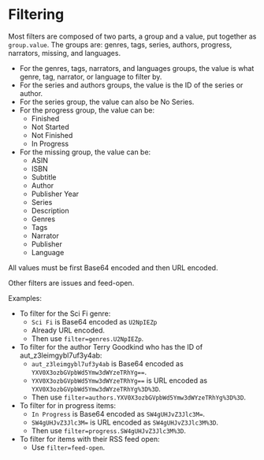 # Filtering

Most filters are composed of two parts, a group and a value, put together as `group.value`. The groups are: genres, tags, series, authors, progress, narrators, missing, and languages.

* For the genres, tags, narrators, and languages groups, the value is what genre, tag, narrator, or language to filter by.
* For the series and authors groups, the value is the ID of the series or author.
* For the series group, the value can also be No Series.
* For the progress group, the value can be:
  * Finished
  * Not Started
  * Not Finished
  * In Progress
* For the missing group, the value can be:
  * ASIN
  * ISBN
  * Subtitle
  * Author
  * Publisher Year
  * Series
  * Description
  * Genres
  * Tags
  * Narrator
  * Publisher
  * Language

All values must be first Base64 encoded and then URL encoded.

Other filters are issues and feed-open.

Examples:

* To filter for the Sci Fi genre:
  * `Sci Fi` is Base64 encoded as `U2NpIEZp` 
  * Already URL encoded.
  * Then use `filter=genres.U2NpIEZp`.
* To filter for the author Terry Goodkind who has the ID of aut_z3leimgybl7uf3y4ab:
  * `aut_z3leimgybl7uf3y4ab` is Base64 encoded as `YXV0X3ozbGVpbWd5Ymw3dWYzeTRhYg==`.
  * `YXV0X3ozbGVpbWd5Ymw3dWYzeTRhYg==` is URL encoded as `YXV0X3ozbGVpbWd5Ymw3dWYzeTRhYg%3D%3D`.
  * Then use `filter=authors.YXV0X3ozbGVpbWd5Ymw3dWYzeTRhYg%3D%3D`.
* To filter for in progress items:
  * `In Progress` is Base64 encoded as `SW4gUHJvZ3Jlc3M=`.
  * `SW4gUHJvZ3Jlc3M=` is URL encoded as `SW4gUHJvZ3Jlc3M%3D`.
  * Then use `filter=progress.SW4gUHJvZ3Jlc3M%3D`.
* To filter for items with their RSS feed open:
  * Use `filter=feed-open`.
